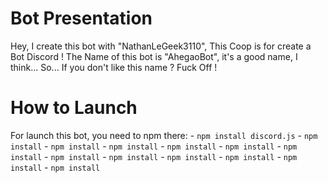 # Bot Presentation
  Hey, I create this bot with "NathanLeGeek3110", This Coop is for create a Bot Discord !
The Name of this bot is "AhegaoBot", it's a good name, I think... So... If you don't like this name ? Fuck Off !

# How to Launch
  For launch this bot, you need to npm there:
    - `npm install discord.js`
    - `npm install`
    - `npm install`
    - `npm install`
    - `npm install`
    - `npm install`
    - `npm install`
    - `npm install`
    - `npm install`
    - `npm install`
    - `npm install`
    - `npm install`
    - `npm install`
